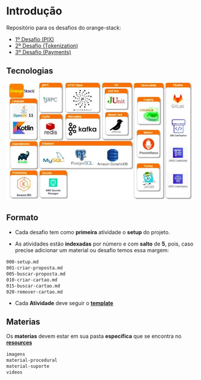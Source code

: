 # Introdução

Repositório para os desafios do orange-stack:

- [1º Desafio (PIX)](/desafio-01)
- [2º Desafio (Tokenization)](/desafio-02)
- [3º Desafio (Payments)](/desafio-03)

## Tecnologias

![tecnologias](/resources/imagens/orange-stack.jpg "Imagem")

## Formato

- Cada desafio tem como **primeira** atividade o **setup** do projeto.

- As atividades estão **indexadas** por número e com **salto** de **5**, pois, caso precise adicionar um material ou 
desafio temos essa margem:

```text
000-setup.md
001-criar-proposta.md
005-buscar-proposta.md
010-criar-cartao.md
015-buscar-cartao.md
020-remover-cartao.md
```

- Cada **Atividade** deve seguir o **[template](/resources/template-atividade.md)**

## Materias

Os **materias** devem estar em sua pasta **específica** que se encontra no **[resources](/resources)**

```text
imagens
material-procedural
material-suporte
videos
```